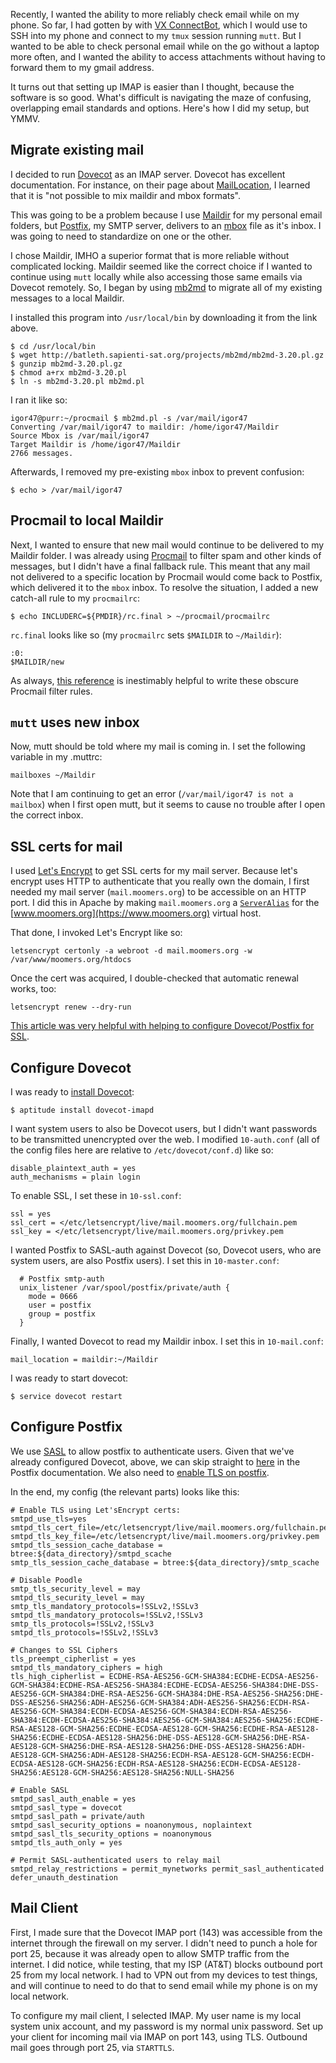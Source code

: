 
Recently, I wanted the ability to more reliably check email while on my phone.
So far, I had gotten by with [VX ConnectBot](http://connectbot.vx.sk/), which I would use to SSH into my phone and connect to my `tmux` session running `mutt`.
But I wanted to be able to check personal email while on the go without a laptop more often, and I wanted the ability to access attachments without having to forward them to my gmail address.

It turns out that setting up IMAP is easier than I thought, because the software is so good.
What's difficult is navigating the maze of confusing, overlapping email standards and options.
Here's how I did my setup, but YMMV.

## Migrate existing mail

I decided to run [Dovecot](https://www.dovecot.org/) as an IMAP server.
Dovecot has excellent documentation.
For instance, on their page about [MailLocation](http://wiki.dovecot.org/MailLocation), I learned that it is "not possible to mix maildir and mbox formats".

This was going to be a problem because I use [Maildir](http://www.qmail.org/man/man5/maildir.html) for my personal email folders, but [Postfix](http://www.postfix.org/), my SMTP server, delivers to an [mbox](https://en.wikipedia.org/wiki/Mbox) file as it's inbox.
I was going to need to standardize on one or the other.

I chose Maildir, IMHO a superior format that is more reliable without complicated locking.
Maildir seemed like the correct choice if I wanted to continue using `mutt` locally while also accessing those same emails via Dovecot remotely.
So, I began by using [mb2md](http://batleth.sapienti-sat.org/projects/mb2md/) to migrate all of my existing messages to a local Maildir.

I installed this program into `/usr/local/bin` by downloading it from the link above.

```
$ cd /usr/local/bin
$ wget http://batleth.sapienti-sat.org/projects/mb2md/mb2md-3.20.pl.gz
$ gunzip mb2md-3.20.pl.gz
$ chmod a+rx mb2md-3.20.pl
$ ln -s mb2md-3.20.pl mb2md.pl
```

I ran it like so:

```
igor47@purr:~/procmail $ mb2md.pl -s /var/mail/igor47 
Converting /var/mail/igor47 to maildir: /home/igor47/Maildir
Source Mbox is /var/mail/igor47
Target Maildir is /home/igor47/Maildir 
2766 messages.
```

Afterwards, I removed my pre-existing `mbox` inbox to prevent confusion:

```
$ echo > /var/mail/igor47
```

## Procmail to local Maildir

Next, I wanted to ensure that new mail would continue to be delivered to my Maildir folder.
I was already using [Procmail](https://wiki.archlinux.org/index.php/Procmail) to filter spam and other kinds of messages, but I didn't have a final fallback rule.
This meant that any mail not delivered to a specific location by Procmail would come back to Postfix, which delivered it to the `mbox` inbox.
To resolve the situation, I added a new catch-all rule to my `procmailrc`:

```
$ echo INCLUDERC=${PMDIR}/rc.final > ~/procmail/procmailrc
```

`rc.final` looks like so (my `procmailrc` sets `$MAILDIR` to `~/Maildir`):

```
:0:
$MAILDIR/new
```

As always, [this reference](http://www.zer0.org/procmail/quickref.html) is inestimably helpful to write these obscure Procmail filter rules.

## `mutt` uses new inbox

Now, mutt should be told where my mail is coming in.
I set the following variable in my .muttrc:

```
mailboxes ~/Maildir
```

Note that I am continuing to get an error (`/var/mail/igor47 is not a mailbox`) when I first open mutt, but it seems to cause no trouble after I open the correct inbox.

## SSL certs for mail

I used [Let's Encrypt](https://letsencrypt.org/) to get SSL certs for my mail server.
Because let's encrypt uses HTTP to authenticate that you really own the domain, I first needed my mail server (`mail.moomers.org`) to be accessible on an HTTP port.
I did this in Apache by making `mail.moomers.org` a [`ServerAlias`](https://httpd.apache.org/docs/2.4/mod/core.html#serveralias) for the [www.moomers.org](https://www.moomers.org) virtual host.

That done, I invoked Let's Encrypt like so:

```
letsencrypt certonly -a webroot -d mail.moomers.org -w /var/www/moomers.org/htdocs
```

Once the cert was acquired, I double-checked that automatic renewal works, too:

```
letsencrypt renew --dry-run
```

[This article was very helpful with helping to configure Dovecot/Postfix for SSL](https://ubuntu101.co.za/ssl/postfix-and-dovecot-on-ubuntu-with-a-lets-encrypt-ssl-certificate/).

## Configure Dovecot

I was ready to [install Dovecot](https://help.ubuntu.com/community/Dovecot):

```
$ aptitude install dovecot-imapd
```

I want system users to also be Dovecot users, but I didn't want passwords to be transmitted unencrypted over the web.
I modified `10-auth.conf` (all of the config files here are relative to `/etc/dovecot/conf.d`) like so:

```
disable_plaintext_auth = yes
auth_mechanisms = plain login
```

To enable SSL, I set these in `10-ssl.conf`:

```
ssl = yes
ssl_cert = </etc/letsencrypt/live/mail.moomers.org/fullchain.pem
ssl_key = </etc/letsencrypt/live/mail.moomers.org/privkey.pem
```

I wanted Postfix to SASL-auth against Dovecot (so, Dovecot users, who are system users, are also Postfix users).
I set this in `10-master.conf`:

```
  # Postfix smtp-auth
  unix_listener /var/spool/postfix/private/auth {
    mode = 0666
    user = postfix
    group = postfix
  }
```

Finally, I wanted Dovecot to read my Maildir inbox.
I set this in `10-mail.conf`:

```
mail_location = maildir:~/Maildir
```

I was ready to start dovecot:

```
$ service dovecot restart
```

## Configure Postfix

We use [SASL](http://www.postfix.org/SASL_README.html) to allow postfix to authenticate users.
Given that we've already configured Dovecot, above, we can skip straight to [here](http://www.postfix.org/SASL_README.html#server_sasl_enable) in the Postfix documentation.
We also need to [enable TLS on postfix](http://www.postfix.org/TLS_README.html).

In the end, my config (the relevant parts) looks like this:
```
# Enable TLS using Let'sEncrypt certs:
smtpd_use_tls=yes
smtpd_tls_cert_file=/etc/letsencrypt/live/mail.moomers.org/fullchain.pem
smtpd_tls_key_file=/etc/letsencrypt/live/mail.moomers.org/privkey.pem
smtpd_tls_session_cache_database = btree:${data_directory}/smtpd_scache
smtp_tls_session_cache_database = btree:${data_directory}/smtp_scache

# Disable Poodle
smtp_tls_security_level = may
smtpd_tls_security_level = may
smtp_tls_mandatory_protocols=!SSLv2,!SSLv3
smtpd_tls_mandatory_protocols=!SSLv2,!SSLv3
smtp_tls_protocols=!SSLv2,!SSLv3
smtpd_tls_protocols=!SSLv2,!SSLv3

# Changes to SSL Ciphers
tls_preempt_cipherlist = yes                                                                                                                                                                  smtpd_tls_mandatory_ciphers = high                   
tls_high_cipherlist = ECDHE-RSA-AES256-GCM-SHA384:ECDHE-ECDSA-AES256-GCM-SHA384:ECDHE-RSA-AES256-SHA384:ECDHE-ECDSA-AES256-SHA384:DHE-DSS-AES256-GCM-SHA384:DHE-RSA-AES256-GCM-SHA384:DHE-RSA-AES256-SHA256:DHE-DSS-AES256-SHA256:ADH-AES256-GCM-SHA384:ADH-AES256-SHA256:ECDH-RSA-AES256-GCM-SHA384:ECDH-ECDSA-AES256-GCM-SHA384:ECDH-RSA-AES256-SHA384:ECDH-ECDSA-AES256-SHA384:AES256-GCM-SHA384:AES256-SHA256:ECDHE-RSA-AES128-GCM-SHA256:ECDHE-ECDSA-AES128-GCM-SHA256:ECDHE-RSA-AES128-SHA256:ECDHE-ECDSA-AES128-SHA256:DHE-DSS-AES128-GCM-SHA256:DHE-RSA-AES128-GCM-SHA256:DHE-RSA-AES128-SHA256:DHE-DSS-AES128-SHA256:ADH-AES128-GCM-SHA256:ADH-AES128-SHA256:ECDH-RSA-AES128-GCM-SHA256:ECDH-ECDSA-AES128-GCM-SHA256:ECDH-RSA-AES128-SHA256:ECDH-ECDSA-AES128-SHA256:AES128-GCM-SHA256:AES128-SHA256:NULL-SHA256

# Enable SASL
smtpd_sasl_auth_enable = yes
smtpd_sasl_type = dovecot
smtpd_sasl_path = private/auth
smtpd_sasl_security_options = noanonymous, noplaintext
smtpd_sasl_tls_security_options = noanonymous
smtpd_tls_auth_only = yes

# Permit SASL-authenticated users to relay mail
smtpd_relay_restrictions = permit_mynetworks permit_sasl_authenticated defer_unauth_destination
```

## Mail Client

First, I made sure that the Dovecot IMAP port (143) was accessible from the internet through the firewall on my server.
I didn't need to punch a hole for port 25, because it was already open to allow SMTP traffic from the internet.
I did notice, while testing, that my ISP (AT&T) blocks outbound port 25 from my local network.
I had to VPN out from my devices to test things, and will continue to need to do that to send email while my phone is on my local network.

To configure my mail client, I selected IMAP.
My user name is my local system unix account, and my password is my normal unix password.
Set up your client for incoming mail via IMAP on port 143, using TLS.
Outbound mail goes through port 25, via `STARTTLS`.
